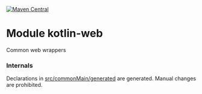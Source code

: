 [![Maven Central](https://img.shields.io/maven-central/v/org.jetbrains.kotlin-wrappers/kotlin-web)](https://search.maven.org/artifact/org.jetbrains.kotlin-wrappers/kotlin-web)

# Module kotlin-web

Common web wrappers

### Internals

Declarations in [src/commonMain/generated](./src/commonMain/generated) are generated.
Manual changes are prohibited.
